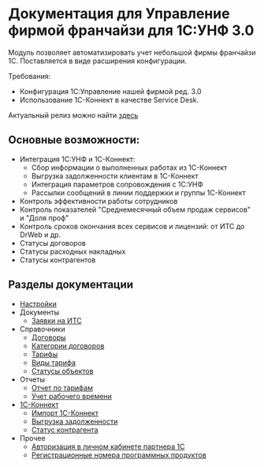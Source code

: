 # Документация для Управление фирмой франчайзи для 1С:УНФ 3.0

Модуль позволяет автоматизировать учет небольшой фирмы франчайзи 1С.
Поставляется в виде расширения конфигурации.

Требования:

* Конфигурация 1С:Управление нашей фирмой ред. 3.0
* Использование 1С-Коннект в качестве Service Desk.

Актуальный релиз можно найти [здесь](https://sorokinltd.github.io/franchisee-manag-doc.github.io/docs/releases)

## Основные возможности:

* Интеграция 1С:УНФ и 1С-Коннект:
    * Сбор информации о выполненных работах из 1С-Коннект
    * Выгрузка задолженности клиентам в 1С-Коннект
    * Интеграция параметров сопровождения с 1С:УНФ
    * Рассылки сообщений в линии поддержки и группы 1С-Коннект
* Контроль эффективности работы сотрудников
* Контроль показателей "Среднемесячный объем продаж сервисов" и "Доля проф"
* Контроль сроков окончания всех сервисов и лицензий: от ИТС до DrWeb и др.
* Статусы договоров
* Статусы расходных накладных
* Статусы контрагентов

## Разделы документации

* [Настройки](https://sorokinltd.github.io/franchisee-manag-doc.github.io/docs/start)
* Документы
    * [Заявки на ИТС](https://sorokinltd.github.io/franchisee-manag-doc.github.io/docs/requests_for_its)
* Справочники    
    * [Договоры](https://sorokinltd.github.io/franchisee-manag-doc.github.io/docs/contracts)
    * [Категории договоров](https://sorokinltd.github.io/franchisee-manag-doc.github.io/docs/types-contract)
    * [Тарифы](https://sorokinltd.github.io/franchisee-manag-doc.github.io/docs/tariffs)
    * [Виды тарифа](https://sorokinltd.github.io/franchisee-manag-doc.github.io/docs/types-tarif)
    * [Статусы объектов](https://sorokinltd.github.io/franchisee-manag-doc.github.io/docs/statuses)
* Отчеты
    * [Отчет по тарифам](https://sorokinltd.github.io/franchisee-manag-doc.github.io/docs/tarif-report.html)
    * [Учет рабочего времени](https://sorokinltd.github.io/franchisee-manag-doc.github.io/docs/work-time)
* [1С-Коннект](https://sorokinltd.github.io/franchisee-manag-doc.github.io/docs/one-c-connect)
    * [Импорт 1С-Коннект](https://sorokinltd.github.io/franchisee-manag-doc.github.io/docs/import-from-connect)
    * [Выгрузка задолженности](https://sorokinltd.github.io/franchisee-manag-doc.github.io/docs/unloading-arreas-to-connect)
    * [Статус контрагента](https://sorokinltd.github.io/franchisee-manag-doc.github.io/docs/status-customer)
* Прочее
    * [Авторизация в личном кабинете партнера 1С](https://sorokinltd.github.io/franchisee-manag-doc.github.io/docs/one-c-partner)
    * [Регистрационные номера программных продуктов](https://sorokinltd.github.io/franchisee-manag-doc.github.io/docs/regnum)


